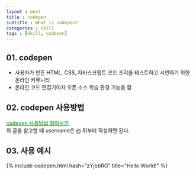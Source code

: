 ```yaml
---
layout : post
title : codepen
subtitle : What is codepen?
categories : Skill
tags : [Skill, codepen]
---
```


## 01. codepen
- 사용자가 만든 HTML, CSS, 자바스크립트 코드 조각을 테스트하고 시연하기 위한 온라인 커뮤니티
- 온라인 코드 편집기이자 오픈 소스 학습 환경 기능을 함

## 02. codepen 사용방법

<a href="https://0xd00d00.github.io/2021/07/06/embedCodepen.html" target="_blank" rel="noopener noreferrer" style="color : green">codepen 사용방법 알아보기</a><br/>
위 글을 참고할 때 username은 @ 뒤부터 작성하면 된다.<br/>

## 03. 사용 예시

{% include codepen.html hash="zYjbbRG" title="Hello World!" %}